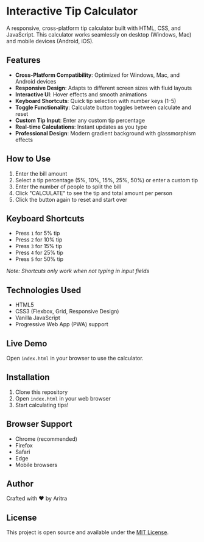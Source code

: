 # Interactive Tip Calculator

A responsive, cross-platform tip calculator built with HTML, CSS, and JavaScript. This calculator works seamlessly on desktop (Windows, Mac) and mobile devices (Android, iOS).

## Features

- **Cross-Platform Compatibility**: Optimized for Windows, Mac, and Android devices
- **Responsive Design**: Adapts to different screen sizes with fluid layouts
- **Interactive UI**: Hover effects and smooth animations
- **Keyboard Shortcuts**: Quick tip selection with number keys (1-5)
- **Toggle Functionality**: Calculate button toggles between calculate and reset
- **Custom Tip Input**: Enter any custom tip percentage
- **Real-time Calculations**: Instant updates as you type
- **Professional Design**: Modern gradient background with glassmorphism effects

## How to Use

1. Enter the bill amount
2. Select a tip percentage (5%, 10%, 15%, 25%, 50%) or enter a custom tip
3. Enter the number of people to split the bill
4. Click "CALCULATE" to see the tip and total amount per person
5. Click the button again to reset and start over

## Keyboard Shortcuts

- Press `1` for 5% tip
- Press `2` for 10% tip
- Press `3` for 15% tip
- Press `4` for 25% tip
- Press `5` for 50% tip

_Note: Shortcuts only work when not typing in input fields_

## Technologies Used

- HTML5
- CSS3 (Flexbox, Grid, Responsive Design)
- Vanilla JavaScript
- Progressive Web App (PWA) support

## Live Demo

Open `index.html` in your browser to use the calculator.

## Installation

1. Clone this repository
2. Open `index.html` in your web browser
3. Start calculating tips!

## Browser Support

- Chrome (recommended)
- Firefox
- Safari
- Edge
- Mobile browsers

## Author

Crafted with ❤️ by Aritra

## License

This project is open source and available under the [MIT License](LICENSE).
